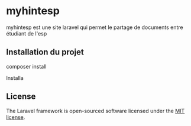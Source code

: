 <h1>myhintesp</h1>
<a></a>

<p> myhintesp est une site laravel qui permet le partage de documents entre étudiant de l'esp </p>

<h2> Installation du projet</h2>
<p>composer install</p>

<p>Installa</p>


## License

The Laravel framework is open-sourced software licensed under the [MIT license](https://opensource.org/licenses/MIT).

